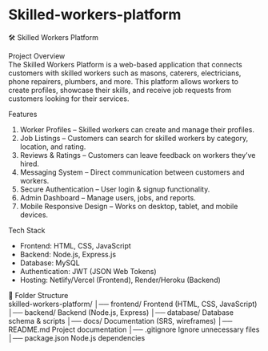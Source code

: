 # Skilled-workers-platform
🛠 Skilled Workers Platform

Project Overview  
The Skilled Workers Platform is a web-based application that connects customers with skilled workers such as masons, caterers, electricians, phone repairers, plumbers, and more. This platform allows workers to create profiles, showcase their skills, and receive job requests from customers looking for their services.  

 Features  
1. Worker Profiles – Skilled workers can create and manage their profiles.  
2. Job Listings – Customers can search for skilled workers by category, location, and rating.  
3. Reviews & Ratings – Customers can leave feedback on workers they’ve hired.  
4. Messaging System – Direct communication between customers and workers.  
5. Secure Authentication – User login & signup functionality.  
6. Admin Dashboard – Manage users, jobs, and reports.  
7. Mobile Responsive Design – Works on desktop, tablet, and mobile devices.  

 Tech Stack  
- Frontend: HTML, CSS, JavaScript  
- Backend: Node.js, Express.js  
- Database: MySQL  
- Authentication: JWT (JSON Web Tokens)  
- Hosting: Netlify/Vercel (Frontend), Render/Heroku (Backend)  

 📂 Folder Structure  
skilled-workers-platform/
│── frontend/           Frontend (HTML, CSS, JavaScript)
│── backend/            Backend (Node.js, Express)
│── database/           Database schema & scripts
│── docs/               Documentation (SRS, wireframes)
│── README.md           Project documentation
│── .gitignore          Ignore unnecessary files
│── package.json        Node.js dependencies

